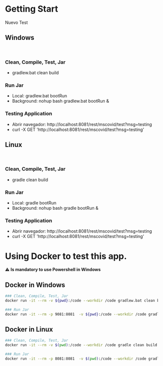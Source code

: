# Getting Start
Nuevo Test
## Windows
​
### Clean, Compile, Test, Jar
* gradlew.bat clean build
​
### Run Jar
* Local:      gradlew.bat bootRun
* Background: nohup bash gradlew.bat bootRun &
​
### Testing Application
* Abrir navegador: http://localhost:8081/rest/mscovid/test?msg=testing
* curl -X GET 'http://localhost:8081/rest/mscovid/test?msg=testing'
## Linux
​
### Clean, Compile, Test, Jar
* gradle clean build
​
### Run Jar
* Local:      gradle bootRun
* Background: nohup bash gradle bootRun &
​
### Testing Application
* Abrir navegador: http://localhost:8081/rest/mscovid/test?msg=testing
* curl -X GET 'http://localhost:8081/rest/mscovid/test?msg=testing'
​
# Using Docker to test this app.
⚠️ **Is mandatory to use Powershell in Windows**
## Docker in Windows
```bash
### Clean, Compile, Test, Jar
docker run -it --rm -v ${pwd}:/code --workdir /code gradlew.bat clean build
​
### Run Jar
docker run -it --rm -p 9081:8081  -v ${pwd}:/code --workdir /code gradlew.bat bootRun
```
## Docker in Linux
```bash
### Clean, Compile, Test, Jar
docker run -it --rm -v $(pwd):/code --workdir /code gradle clean build
​
### Run Jar
docker run -it --rm -p 8081:8081  -v $(pwd):/code --workdir /code gradle bootRun
```
